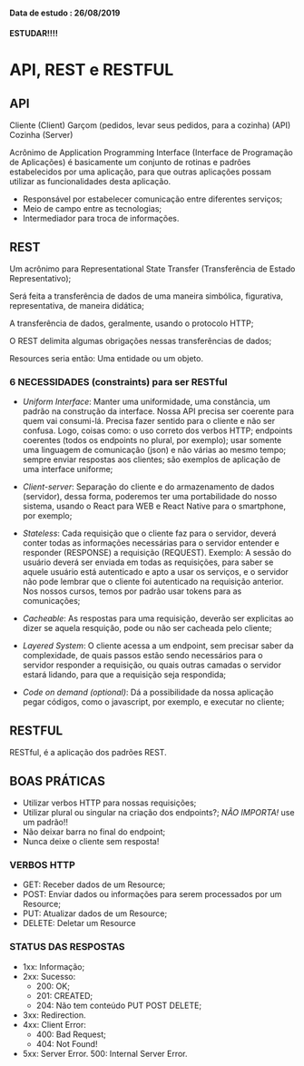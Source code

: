 #### Data de estudo : 26/08/2019
#### ESTUDAR!!!!

# API, REST e RESTFUL

## API

Cliente (Client)
Garçom (pedidos, levar seus pedidos, para a cozinha) (API)
Cozinha (Server)

Acrônimo de Application Programming Interface (Interface de Programação de Aplicações) é basicamente um conjunto de rotinas e padrões estabelecidos por uma aplicação, para que outras aplicações possam utilizar as funcionalidades desta aplicação.

- Responsável por estabelecer comunicação entre diferentes serviços;
- Meio de campo entre as tecnologias;
- Intermediador para troca de informações.

## REST

Um acrônimo para Representational State Transfer (Transferência de Estado Representativo);

Será feita a transferência de dados de uma maneira simbólica, figurativa, representativa, de maneira didática;

A transferência de dados, geralmente, usando o protocolo HTTP;

O REST delimita algumas obrigações nessas transferências de dados;

Resources seria então: Uma entidade ou um objeto.

### 6 NECESSIDADES (constraints) para ser RESTful

- _Uniform Interface_: Manter uma uniformidade, uma constância, um padrão na construção da interface. Nossa API precisa ser coerente para quem vai consumi-lá. Precisa fazer sentido para o cliente e não ser confusa. Logo, coisas como: o uso correto dos verbos HTTP; endpoints coerentes (todos os endpoints no plural, por exemplo); usar somente uma linguagem de comunicação (json) e não várias ao mesmo tempo; sempre enviar respostas aos clientes; são exemplos de aplicação de uma interface uniforme;

- _Client-server_: Separação do cliente e do armazenamento de dados (servidor), dessa forma, poderemos ter uma portabilidade do nosso sistema, usando o React para WEB e React Native para o smartphone, por exemplo;

- _Stateless_: Cada requisição que o cliente faz para o servidor, deverá conter todas as informações necessárias para o servidor entender e responder (RESPONSE) a requisição (REQUEST). Exemplo: A sessão do usuário deverá ser enviada em todas as requisições, para saber se aquele usuário está autenticado e apto a usar os serviços, e o servidor não pode lembrar que o cliente foi autenticado na requisição anterior. Nos nossos cursos, temos por padrão usar tokens para as comunicações;

- _Cacheable_: As respostas para uma requisição, deverão ser explicitas ao dizer se aquela resquição, pode ou não ser cacheada pelo cliente;

- _Layered System_: O cliente acessa a um endpoint, sem precisar saber da complexidade, de quais passos estão sendo necessários para o servidor responder a requisição, ou quais outras camadas o servidor estará lidando, para que a requisição seja respondida;

- _Code on demand (optional)_: Dá a possibilidade da nossa aplicação pegar códigos, como o javascript, por exemplo, e executar no cliente;

## RESTFUL

RESTful, é a aplicação dos padrões REST.

## BOAS PRÁTICAS

- Utilizar verbos HTTP para nossas requisições;
- Utilizar plural ou singular na criação dos endpoints?; _NÃO IMPORTA!_ use um padrão!!
- Não deixar barra no final do endpoint;
- Nunca deixe o cliente sem resposta!

### VERBOS HTTP

- GET: Receber dados de um Resource;
- POST: Enviar dados ou informações para serem processados por um Resource;
- PUT: Atualizar dados de um Resource;
- DELETE: Deletar um Resource

### STATUS DAS RESPOSTAS

- 1xx: Informação;
- 2xx: Sucesso:
  - 200: OK;
  - 201: CREATED;
  - 204: Não tem conteúdo PUT POST DELETE;
- 3xx: Redirection.
- 4xx: Client Error:
  - 400: Bad Request;
  - 404: Not Found!
- 5xx: Server Error.
  500: Internal Server Error.

